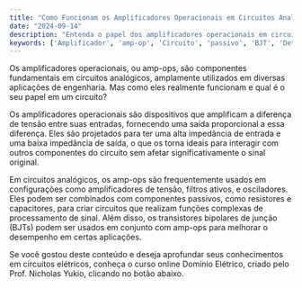 ```yaml
---
title: "Como Funcionam os Amplificadores Operacionais em Circuitos Analógicos?"
date: "2024-09-14"
description: "Entenda o papel dos amplificadores operacionais em circuitos analógicos e sua importância em aplicações práticas."
keywords: ['Amplificador', 'amp-op', 'Circuito', 'passivo', 'BJT', 'Detalhe', 'Pequeno']
---
```


Os amplificadores operacionais, ou amp-ops, são componentes fundamentais em circuitos analógicos, amplamente utilizados em diversas aplicações de engenharia. Mas como eles realmente funcionam e qual é o seu papel em um circuito? 

Os amplificadores operacionais são dispositivos que amplificam a diferença de tensão entre suas entradas, fornecendo uma saída proporcional a essa diferença. Eles são projetados para ter uma alta impedância de entrada e uma baixa impedância de saída, o que os torna ideais para interagir com outros componentes do circuito sem afetar significativamente o sinal original. 

Em circuitos analógicos, os amp-ops são frequentemente usados em configurações como amplificadores de tensão, filtros ativos, e osciladores. Eles podem ser combinados com componentes passivos, como resistores e capacitores, para criar circuitos que realizam funções complexas de processamento de sinal. Além disso, os transistores bipolares de junção (BJTs) podem ser usados em conjunto com amp-ops para melhorar o desempenho em certas aplicações.

Se você gostou deste conteúdo e deseja aprofundar seus conhecimentos em circuitos elétricos, conheça o curso online Domínio Elétrico, criado pelo Prof. Nicholas Yukio, clicando no botão abaixo.